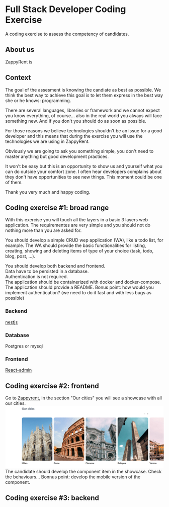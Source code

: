 # Full Stack Developer Coding Exercise
A coding exercise to assess the competency of candidates.

## About us
ZappyRent is 

## Context
The goal of the assesment is knowing the candiate as best as possible. We think the best way to achieve this goal is to let them express in the best way she or he knows: programming.

There are several languages, libreries or framework and we cannot expect you know everything, of course... also in the real world you always will face something new. And if you don't you should do as soon as possible. 

For those reasons we believe technologies shouldn't be an issue for a good developer and this means that during the exercise you will use the technologies we are using in ZappyRent.

Obviously we are going to ask you something simple, you don't need to master anything but good development practices.

It won't be easy but this is an opportunity to show us and yourself what you can do outside your comfort zone. I often hear developers complains about they don't have opportunities to see new things. This moment could be one of them.

Thank you very much and happy coding.

## Coding exercise #1: broad range
With this exercise you will touch all the layers in a basic 3 layers web application. The requirementes are very simple and you should not do nothing more than you are asked for. 

You should develop a simple CRUD wep application (WA), like a todo list, for example.
The WA should provide the basic functionalities for listing, creating, showing and deleting items of type of your choice (task, todo, blog, post, ...).

You should develop both backend and frontend.  
Data have to be persisted in a database.  
Authentication is not required.  
The application should be containerized with docker and docker-compose.  
The application should provide a README. 
Bonus point: how would you implement authentication? (we need to do it fast and with less bugs as possible)

### Backend
[nestjs](https://nestjs.com/)

### Database
Postgres or mysql

### Frontend
[React-admin](https://marmelab.com/react-admin/)

## Coding exercise #2: frontend   
Go to [Zappyrent](https://www.zappyrent.com/en), in the section "Our cities" you will see a showcase with all our cities. 
![cities slider!](cities_slider.png)
The candidate should develop the component item in the showcase. Check the behaviours... 
Bonnus point: develop the mobile version of the component. 
## Coding exercise #3: backend

